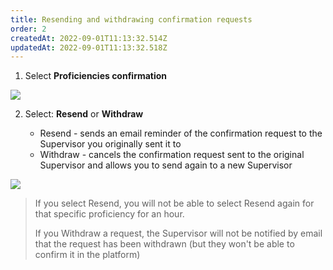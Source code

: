 ```yaml
---
title: Resending and withdrawing confirmation requests​
order: 2
createdAt: 2022-09-01T11:13:32.514Z
updatedAt: 2022-09-01T11:13:32.518Z
---
```

1. ​Select **Proficiencies confirmation**

![](/img/le-5-confirm-9.jpg)

2. Select: **Resend** or **Withdraw**​

   * Resend - sends an email reminder of the confirmation request to the Supervisor you originally sent it to
   * Withdraw - cancels the confirmation request sent to the original Supervisor and allows you to send again to a new Supervisor 

![](/img/le-5-confirm-10.jpg)

> If you select Resend, you will not be able to select Resend again for that specific proficiency for an hour. ​ 
>
> If you Withdraw a request, the Supervisor will not be notified by email that the request has been withdrawn (but they won't be able to confirm it in the platform)